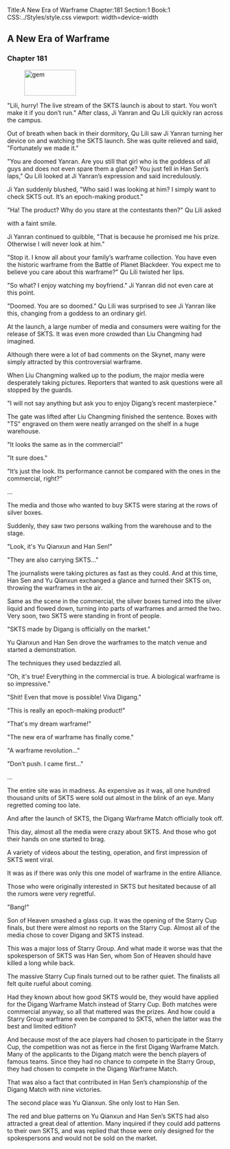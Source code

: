 Title:A New Era of Warframe 
Chapter:181 
Section:1 
Book:1 
CSS:../Styles/style.css 
viewport: width=device-width
  
## A New Era of Warframe
### Chapter 181 
<figure>
	<img src="../Images/gem.gif" alt="gem" id="gem" width="120" height="60" />
</figure>
  

  
  "Lili, hurry! The live stream of the SKTS launch is about to start. You won’t make it if you don’t run." After class, Ji Yanran and Qu Lili quickly ran across the campus.

Out of breath when back in their dormitory, Qu Lili saw Ji Yanran turning her device on and watching the SKTS launch. She was quite relieved and said, "Fortunately we made it."

"You are doomed Yanran. Are you still that girl who is the goddess of all guys and does not even spare them a glance? You just fell in Han Sen’s laps," Qu Lili looked at Ji Yanran’s expression and said incredulously.

Ji Yan suddenly blushed, "Who said I was looking at him? I simply want to check SKTS out. It’s an epoch-making product."

"Ha! The product? Why do you stare at the contestants then?" Qu Lili asked

with a faint smile.

Ji Yanran continued to quibble, "That is because he promised me his prize. Otherwise I will never look at him."

"Stop it. I know all about your family’s warframe collection. You have even the historic warframe from the Battle of Planet Blackdeer. You expect me to believe you care about this warframe?" Qu Lili twisted her lips.

"So what? I enjoy watching my boyfriend." Ji Yanran did not even care at this point.

"Doomed. You are so doomed." Qu Lili was surprised to see Ji Yanran like this, changing from a goddess to an ordinary girl.

At the launch, a large number of media and consumers were waiting for the release of SKTS. It was even more crowded than Liu Changming had imagined.

Although there were a lot of bad comments on the Skynet, many were simply attracted by this controversial warframe.

When Liu Changming walked up to the podium, the major media were desperately taking pictures. Reporters that wanted to ask questions were all stopped by the guards.

"I will not say anything but ask you to enjoy Digang’s recent masterpiece."

The gate was lifted after Liu Changming finished the sentence. Boxes with "TS" engraved on them were neatly arranged on the shelf in a huge warehouse.

"It looks the same as in the commercial!"

"It sure does."

"It’s just the look. Its performance cannot be compared with the ones in the commercial, right?"

...

The media and those who wanted to buy SKTS were staring at the rows of silver boxes.

Suddenly, they saw two persons walking from the warehouse and to the stage.

"Look, it's Yu Qianxun and Han Sen!"

"They are also carrying SKTS..."

The journalists were taking pictures as fast as they could. And at this time, Han Sen and Yu Qianxun exchanged a glance and turned their SKTS on, throwing the warframes in the air.

Same as the scene in the commercial, the silver boxes turned into the silver liquid and flowed down, turning into parts of warframes and armed the two. Very soon, two SKTS were standing in front of people.

"SKTS made by Digang is officially on the market."

Yu Qianxun and Han Sen drove the warframes to the match venue and started a demonstration.

The techniques they used bedazzled all.

"Oh, it's true! Everything in the commercial is true. A biological warframe is so impressive."

"Shit! Even that move is possible! Viva Digang."

"This is really an epoch-making product!"

"That's my dream warframe!"

"The new era of warframe has finally come."

"A warframe revolution..."

"Don’t push. I came first..."

...

The entire site was in madness. As expensive as it was, all one hundred thousand units of SKTS were sold out almost in the blink of an eye. Many regretted coming too late.

And after the launch of SKTS, the Digang Warframe Match officially took off.

This day, almost all the media were crazy about SKTS. And those who got their hands on one started to brag.

A variety of videos about the testing, operation, and first impression of SKTS went viral.

It was as if there was only this one model of warframe in the entire Alliance.

Those who were originally interested in SKTS but hesitated because of all the rumors were very regretful.

"Bang!"

Son of Heaven smashed a glass cup. It was the opening of the Starry Cup finals, but there were almost no reports on the Starry Cup. Almost all of the media chose to cover Digang and SKTS instead.

This was a major loss of Starry Group. And what made it worse was that the spokesperson of SKTS was Han Sen, whom Son of Heaven should have killed a long while back.

The massive Starry Cup finals turned out to be rather quiet. The finalists all felt quite rueful about coming.

Had they known about how good SKTS would be, they would have applied for the Digang Warframe Match instead of Starry Cup. Both matches were commercial anyway, so all that mattered was the prizes. And how could a Starry Group warframe even be compared to SKTS, when the latter was the best and limited edition?

And because most of the ace players had chosen to participate in the Starry Cup, the competition was not as fierce in the first Digang Warframe Match. Many of the applicants to the Digang match were the bench players of famous teams. Since they had no chance to compete in the Starry Group, they had chosen to compete in the Digang Warframe Match.

That was also a fact that contributed in Han Sen’s championship of the Digang Match with nine victories.

The second place was Yu Qianxun. She only lost to Han Sen.

The red and blue patterns on Yu Qianxun and Han Sen’s SKTS had also attracted a great deal of attention. Many inquired if they could add patterns to their own SKTS, and was replied that those were only designed for the spokespersons and would not be sold on the market.
